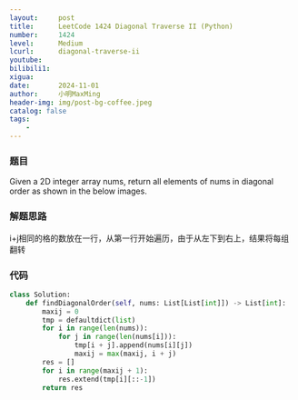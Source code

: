 ```yaml
---
layout:     post
title:      LeetCode 1424 Diagonal Traverse II (Python)
number:     1424
level:      Medium
lcurl:      diagonal-traverse-ii
youtube:    
bilibili1:  
xigua:      
date:       2024-11-01
author:     小明MaxMing
header-img: img/post-bg-coffee.jpeg
catalog: false
tags:
    - 
---
```


### 题目

Given a 2D integer array nums, return all elements of nums in diagonal order as shown in the below images.

### 解题思路

i+j相同的格的数放在一行，从第一行开始遍历，由于从左下到右上，结果将每组翻转

### 代码
```python
class Solution:
    def findDiagonalOrder(self, nums: List[List[int]]) -> List[int]:
        maxij = 0
        tmp = defaultdict(list)
        for i in range(len(nums)):
            for j in range(len(nums[i])):
                tmp[i + j].append(nums[i][j])
                maxij = max(maxij, i + j)
        res = []
        for i in range(maxij + 1):
            res.extend(tmp[i][::-1])
        return res
```
